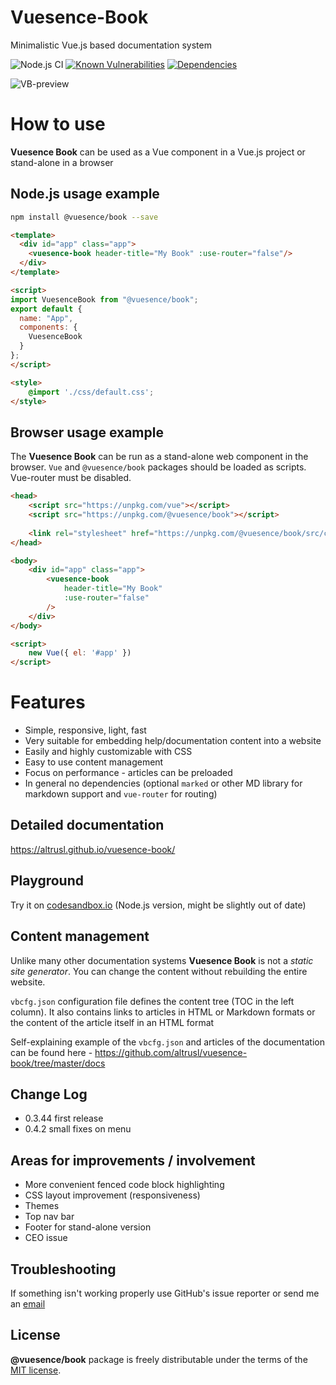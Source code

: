 # Vuesence-Book

Minimalistic Vue.js based documentation system

![Node.js CI](https://github.com/altrusl/vuesence-book/workflows/Node.js%20CI/badge.svg)
[![Known Vulnerabilities](https://snyk.io/test/github/altrusl/vuesence-book/badge.svg)](https://snyk.io/test/github/altrusl/vuesence-book)
[![Dependencies](https://david-dm.org/altrusl/vuesence-book.svg)](https://david-dm.org/altrusl/vuesence-book.svg)

<!-- # Overview -->

<!-- Vuesence Book is a Vue component that can be used for help or documentation systems. -->

![VB-preview](https://altrusl.github.io/vuesence-book/images/vb-preview.jpg)

# How to use

**Vuesence Book** can be used as a Vue component in a Vue.js project or stand-alone in a browser

## Node.js usage example

```bash
npm install @vuesence/book --save
```

```html
<template>
  <div id="app" class="app">
    <vuesence-book header-title="My Book" :use-router="false"/>
  </div>
</template>

<script>
import VuesenceBook from "@vuesence/book";
export default {
  name: "App",
  components: {
    VuesenceBook
  }
};
</script>

<style>
    @import './css/default.css';
</style>
```

## Browser usage example

The **Vuesence Book** can be run as a stand-alone web component in the browser. `Vue` and `@vuesence/book` packages should be loaded as scripts. Vue-router must be disabled.

```html
<head>
	<script src="https://unpkg.com/vue"></script>
	<script src="https://unpkg.com/@vuesence/book"></script>
	
	<link rel="stylesheet" href="https://unpkg.com/@vuesence/book/src/css/default.css">      
</head>

<body>	
	<div id="app" class="app">
		<vuesence-book
			header-title="My Book"
			:use-router="false"
		/>
	</div>
</body>

<script>
	new Vue({ el: '#app' })
</script>

```


# Features

- Simple, responsive, light, fast
- Very suitable for embedding help/documentation content into a website
- Easily and highly customizable with CSS
- Easy to use content management
- Focus on performance - articles can be preloaded
- In general no dependencies (optional `marked` or other MD library for markdown support and `vue-router` for routing)


## Detailed documentation

<a href="https://altrusl.github.io/vuesence-book/" target="_blank">https://altrusl.github.io/vuesence-book/</a>

## Playground

Try it on <a href="https://codesandbox.io/s/vuesence-book-0rfh5" target="_blank">codesandbox.io</a> (Node.js version, might be slightly out of date)


## Content management

Unlike many other documentation systems **Vuesence Book** is not a *static site generator*. You can change the content without rebuilding the entire website.

`vbcfg.json` configuration file defines the content tree (TOC in the left column). It also contains links to articles in HTML or Markdown formats or the content of the article itself in an HTML format

Self-explaining example of the `vbcfg.json` and articles of the documentation can be found here - 
<a href="https://github.com/altrusl/vuesence-book/tree/master/docs" target="_blank">https://github.com/altrusl/vuesence-book/tree/master/docs</a>

## Change Log

- 0.3.44 first release
- 0.4.2 small fixes on menu

## Areas for improvements / involvement
- More convenient fenced code block highlighting
- CSS layout improvement (responsiveness)
- Themes
- Top nav bar
- Footer for stand-alone version
- CEO issue


## Troubleshooting

If something isn't working properly use GitHub's issue reporter or send me an <a href="mailto:ruslan.makarov@gmail.com">email</a>

## License

**@vuesence/book** package is freely distributable under the terms of the [MIT license](LICENSE).
